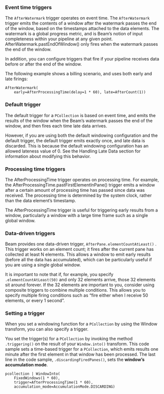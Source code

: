 <!--
Licensed under the Apache License, Version 2.0 (the "License");
you may not use this file except in compliance with the License.
You may obtain a copy of the License at

http://www.apache.org/licenses/LICENSE-2.0

Unless required by applicable law or agreed to in writing, software
distributed under the License is distributed on an "AS IS" BASIS,
WITHOUT WARRANTIES OR CONDITIONS OF ANY KIND, either express or implied.
See the License for the specific language governing permissions and
limitations under the License.
-->

### Event time triggers

The `AfterWatermark` trigger operates on event time. The `AfterWatermark` trigger emits the contents of a window after the watermark passes the end of the window, based on the timestamps attached to the data elements. The watermark is a global progress metric, and is Beam’s notion of input completeness within your pipeline at any given point. AfterWatermark.pastEndOfWindow() only fires when the watermark passes the end of the window.

In addition, you can configure triggers that fire if your pipeline receives data before or after the end of the window.

The following example shows a billing scenario, and uses both early and late firings:

```
AfterWatermark(
    early=AfterProcessingTime(delay=1 * 60), late=AfterCount(1))
```

### Default trigger

The default trigger for a `PCollection` is based on event time, and emits the results of the window when the Beam’s watermark passes the end of the window, and then fires each time late data arrives.

However, if you are using both the default windowing configuration and the default trigger, the default trigger emits exactly once, and late data is discarded. This is because the default windowing configuration has an allowed lateness value of 0. See the Handling Late Data section for information about modifying this behavior.

### Processing time triggers

The AfterProcessingTime trigger operates on processing time. For example, the AfterProcessingTime.pastFirstElementInPane() trigger emits a window after a certain amount of processing time has passed since data was received. The processing time is determined by the system clock, rather than the data element’s timestamp.

The AfterProcessingTime trigger is useful for triggering early results from a window, particularly a window with a large time frame such as a single global window.

### Data-driven triggers

Beam provides one data-driven trigger, `AfterPane.elementCountAtLeast()` . This trigger works on an element count; it fires after the current pane has collected at least N elements. This allows a window to emit early results (before all the data has accumulated), which can be particularly useful if you are using a single global window.

It is important to note that if, for example, you specify `.elementCountAtLeast(50)` and only 32 elements arrive, those 32 elements sit around forever. If the 32 elements are important to you, consider using composite triggers to combine multiple conditions. This allows you to specify multiple firing conditions such as “fire either when I receive 50 elements, or every 1 second”.

### Setting a trigger

When you set a windowing function for a `PCollection` by using the Window transform, you can also specify a trigger.

You set the trigger(s) for a `PCollection` by invoking the method `.triggering()` on the result of your `Window.into()` transform. This code sample sets a time-based trigger for a `PCollection`, which emits results one minute after the first element in that window has been processed. The last line in the code sample, `.discardingFiredPanes()`, sets the **window’s accumulation mode**.
```
pcollection | WindowInto(
    FixedWindows(1 * 60),
    trigger=AfterProcessingTime(1 * 60),
    accumulation_mode=AccumulationMode.DISCARDING)
```